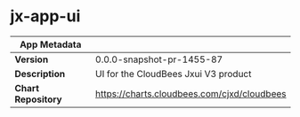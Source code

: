 # jx-app-ui

|App Metadata||
|---|---|
| **Version** | 0.0.0-snapshot-pr-1455-87 |
| **Description** | UI for the CloudBees Jxui V3 product |
| **Chart Repository** | https://charts.cloudbees.com/cjxd/cloudbees |
